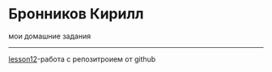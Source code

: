 # Бронников Кирилл
мои домашние задания
****************


[lesson12](https://eminem72.github.io/lesson12/index.html "lesson12")-работа с репозитроием от github 
